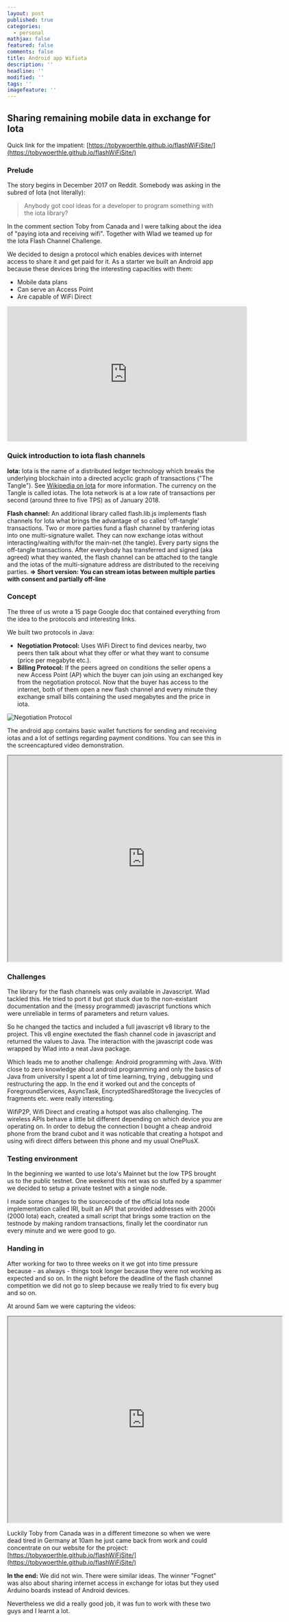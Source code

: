 ```yaml
---
layout: post
published: true
categories:
  - personal
mathjax: false
featured: false
comments: false
title: Android app Wifiota
description: ''
headline: ''
modified: ''
tags: ''
imagefeature: ''
---
```

## Sharing remaining mobile data in exchange for Iota

Quick link for the impatient: [https://tobywoerthle.github.io/flashWiFiSite/](https://tobywoerthle.github.io/flashWiFiSite/)

### Prelude

The story begins in December 2017 on Reddit. Somebody was asking in the subred of Iota (not literally):


> Anybody got cool ideas for a developer to program something with the iota library?


In the comment section Toby from Canada and I were talking about the idea of "paying iota and receiving wifi". Together with Wlad we teamed up for the Iota Flash Channel Challenge.

We decided to design a protocol which enables devices with internet access to share it and get paid for it. As a starter we built an Android app because these devices bring the interesting capacities with them: 

- Mobile data plans
- Can serve an Access Point
- Are capable of WiFi Direct

<iframe width="560" height="315" src="https://www.youtube-nocookie.com/embed/Co46IZxoB4c?rel=0" frameborder="0" allow="autoplay; encrypted-media" allowfullscreen></iframe>



### Quick introduction to iota flash channels

**Iota:** Iota is the name of a distributed ledger technology which breaks the underlying blockchain into a directed acyclic graph of transactions ("The Tangle"). See [Wikipedia on Iota](https://de.wikipedia.org/wiki/IOTA_(Kryptow%C3%A4hrung)) for more information. The currency on the Tangle is called iotas.
The Iota network is at a low rate  of transactions per second (around three to five TPS) as of January 2018. 

**Flash channel:** An additional library called flash.lib.js implements flash channels for Iota what brings the advantage of so called 'off-tangle' transactions. Two or more parties fund a flash channel by tranfering iotas into one multi-signature wallet.
They can now exchange iotas without interacting/waiting with/for the main-net (the tangle). Every party signs the off-tangle transactions. After everybody has transferred and signed  (aka agreed) what they wanted, the flash channel can be attached to the tangle and the iotas of the multi-signature address are distributed to the receiving parties.
**=> Short version: You can stream iotas between multiple parties with consent and partially off-line**

### Concept

The three of us wrote a 15 page Google doc that contained everything from the idea to the protocols and interesting links.

We built two protocols in Java:
- **Negotiation Protocol:** Uses WiFi Direct to find devices nearby, two peers then talk about what they offer or what they want to consume (price per megabyte etc.).
- **Billing Protocol:** If the peers agreed on conditions the seller opens a new Access Point (AP) which the buyer can join using an exchanged key from the negotiation protocol. Now that the buyer has access to the internet, both of them open a new flash channel and every minute they exchange small bills containing the used megabytes and the price in iota.

![Negotiation Protocol]({{site.baseurl}}/images/NegotiationProtocol.jpg)


The android app contains basic wallet functions for sending and receiving iotas and a lot of settings regarding payment conditions. You can see this in the  screencaptured video demonstration.

<iframe src="https://drive.google.com/file/d/1_v6PnM9ebcAoLRQRAE-wvv9_S9NYyrJP/preview" width="640" height="480"></iframe>

### Challenges

The library for the flash channels was only available in Javascript. Wlad tackled this. He tried to port it but got stuck due to the non-existant documentation and the (messy programmed) javascript functions which were unreliable in terms of parameters and return values.

So he changed the tactics and included a full javascript v8 library to the project. This v8 engine exectuted the flash channel code in javascript and returned the values to Java. The interaction with the javascript code was wrapped by Wlad into a neat Java package.

Which leads me to another challenge: Android programming with Java. With close to zero knowledge about android programming and only the basics of Java from university I spent a lot of time learning, trying , debugging und restructuring the app.
In the end it  worked out and the concepts of ForegroundServices, AsyncTask, EncryptedSharedStorage the livecycles of fragments etc. were really interesting.

WifiP2P, Wifi Direct and creating a hotspot was also challenging. The wireless APIs behave a little bit different depending on which device you are operating on. In order to debug the connection I bought a cheap android phone from the brand cubot and it was noticable that creating a hotspot and using wifi direct differs between this phone and my usual OnePlusX.

### Testing environment

In the beginning we wanted to use Iota's Mainnet but the low TPS brought us to the public testnet. One weekend this net was so stuffed by a spammer we decided to setup a private testnet with a single node.

I made some changes to the sourcecode of the official Iota node implementation called IRI, built an API that provided addresses with 2000i (2000 Iota) each, created a small script that brings some traction on the testnode by making random transactions, finally let the coordinator run every minute and we were good to go.

### Handing in

After working for two to three weeks on it we got into time pressure because - as always - things took longer because they were not working as expected and so on.
In the night before the deadline of the flash channel competition we did not go to sleep because we really tried to fix every bug and so on. 

At around 5am we were capturing the videos:
<iframe src="https://drive.google.com/file/d/1PAC1FrRnyhdQTYpWPdqNc71wyH1UuoXt/preview" width="640" height="480"></iframe>

Luckily Toby from Canada was in a different timezone so when we were dead tired in Germany at 10am he just came back from work and could concentrate on our website for the project: [https://tobywoerthle.github.io/flashWiFiSite/](https://tobywoerthle.github.io/flashWiFiSite/)

**In the end:** We did not win. There were similar ideas. The winner "Fognet" was also about sharing internet access in exchange for iotas but they used Arduino boards instead of Android devices.

Nevertheless we did a really good job, it was fun to work with these two guys and I learnt a lot.











